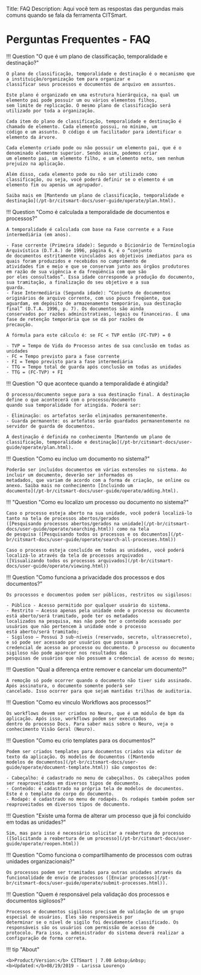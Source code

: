 Title: FAQ
Description: Aqui você tem as respostas das pergundas mais comuns quando se fala da ferramenta CITSmart.
# Perguntas Frequentes - FAQ

!!! Question "O que é um plano de classificação, temporalidade e destinação?"

    O plano de classificação, temporalidade e destinação é o mecanismo que a instituição/organização tem para organizar e 
    classificar seus processos e documentos de arquivo em assuntos.

    Este plano é organizado em uma estrutura hierárquica, na qual um elemento pai pode possuir um ou vários elementos filhos, 
    sem limite de replicação. O mesmo plano de classificação será utilizado por toda a organização.

    Cada item do plano de classificação, temporalidade e destinação é chamado de elemento. Cada elemento possui, no mínimo, um 
    código e um assunto. O código é um facilitador para identificar o elemento da árvore.

    Cada elemento criado pode ou não possuir um elemento pai, que é o denominado elemento superior. Sendo assim, podemos criar 
    um elemento pai, um elemento filho, e um elemento neto, sem nenhum prejuízo na aplicação.

    Além disso, cada elemento pode ou não ser utilizado como classificação, ou seja, você poderá definir se o elemento é um 
    elemento fim ou apenas um agrupador.
    
    Saiba mais em [Mantendo um plano de classificação, temporalidade e destinação](/pt-br/citsmart-docs/user-guide/operate/plan.html).
   
!!! Question "Como é calculada a temporalidade de documentos e processos?"

    A temporalidade é calculada com base na Fase corrente e a Fase intermediária (em anos).

    - Fase corrente (Primeira idade): Segundo o Dicionário de Terminologia Arquivística (D.T.A.) de 1996, página 6, é o “conjunto
    de documentos estritamente vinculados aos objetivos imediatos para os quais foram produzidos e recebidos no cumprimento de 
    atividades fim e meio e que se conservam junto aos órgãos produtores em razão de sua vigência e da freqüência com que são 
    por eles consultados”. Essa idade corresponde a produção do documento, sua tramitação, a finalização do seu objetivo e a sua 
    guarda.
    - Fase Intermediária (Segunda idade): “Conjunto de documentos originários de arquivo corrente, com uso pouco freqüente, que
    aguardam, em depósito de armazenamento temporário, sua destinação final” (D.T.A. 1996, p. 7). Os documentos são ainda 
    conservados por razões administrativas, legais ou financeiras. É uma fase de retenção temporária que se dá por razões de 
    precaução.
    
    A fórmula para este cálculo é: se FC < TVP então (FC-TVP) = 0

    - TVP = Tempo de Vida do Processo antes de sua conclusão em todas as unidades
    - FC = Tempo previsto para a fase corrente
    - FI = Tempo previsto para a fase intermediária
    - TTG = Tempo total de guarda após conclusão em todas as unidades
    - TTG = (FC-TVP) + FI
    
!!! Question "O que acontece quando a temporalidade é atingida?

    O processo/documento segue para a sua destinação final. A destinação define o que acontecerá com o processo/documento 
    quando sua temporalidade for atingida. Poderá ser:
    
    - Eliminação: os artefatos serão eliminados permanentemente.
    - Guarda permanente: os artefatos serão guardados permanentemente no servidor de guarda de documentos.
    
    A destinação é definida no conhecimento [Mantendo um plano de classificação, temporalidade e destinação](/pt-br/citsmart-docs/user-guide/operate/plan.html).
    
!!! Question "Como eu incluo um documento no sistema?"

    Poderão ser incluídos documentos em várias extensões no sistema. Ao incluir um documento, deverão ser informados os
    metadados, que variam de acordo com a forma de criação, se online ou anexo. Saiba mais no conhecimento [Incluindo um
    documento](/pt-br/citsmart-docs/user-guide/operate/adding.html).
    
!!! "Question "Como eu localizo um processo ou documento no sistema?"

    Caso o processo esteja aberto na sua unidade, você poderá localizá-lo tanto na tela de processos abertos/gerados 
    ([Pesquisando processos abertos/gerados na unidade](/pt-br/citsmart-docs/user-guide/operate/searching.html)) como na tela 
    de pesquisa ([Pesquisando todos os processos e os documentos](/pt-br/citsmart-docs/user-guide/operate/search-all-processes.html))
    
    Caso o processo esteja concluído em todas as unidades, você poderá localizá-lo através da tela de processos arquivados
    ([Visualizando todos os processos arquivados](/pt-br/citsmart-docs/user-guide/operate/viewing.html))
    
!!! Question "Como funciona a privacidade dos processos e dos documentos?"

    Os processos e documentos podem ser públicos, restritos ou sigilosos:

    - Público - Acesso permitido por qualquer usuário do sistema.
    - Restrito – Acesso apenas pela unidade onde o processo ou documento está aberto/será tramitado, pode ter os metadados
    localizados na pesquisa, mas não pode ter o conteúdo acessado por usuários que não pertencem à unidade onde o processo 
    está aberto/será tramitado;
    - Sigiloso – Possui 3 sub-níveis (reservado, secreto, ultrassecreto), e só pode ser acessado por usuários que possuam a 
    credencial de acesso ao processo ou documento. O processo ou documento sigiloso não pode aparecer nos resultados das 
    pesquisas de usuários que não possuem a credencial de acesso do mesmo;
    
!!! Question "Qual a diferença entre remover e cancelar um documento?"

    A remoção só pode ocorrer quando o documento não tiver sido assinado. Após assinatura, o documento somente poderá ser 
    cancelado. Isso ocorrer para que sejam mantidas trilhas de auditoria.
    
!!! Question "Como eu vinculo Workflows aos processos?"

    Os workflows devem ser criados no Neuro, que é um módulo de bpm da aplicação. Após isso, workflows podem ser executados
    dentro do processo Docs. Para saber mais sobre o Neuro, veja o conhecimento Visão Geral (Neuro).
    
!!! Question "Como eu crio templates para os documentos?"

    Podem ser criados templates para documentos criados via editor de texto da aplicação. Os modelos de documentos ([Mantendo
    modelos de documentos](/pt-br/citsmart-docs/user-guide/operate/document-template.html)) são compostos de:

    - Cabeçalho: é cadastrado no menu de cabeçalhos. Os cabeçalhos podem ser reaproveitados em diversos tipos de documento.
    - Conteúdo: é cadastrado na própria tela de modelos de documentos. Este é o template do corpo do documento.
    - Rodapé: é cadastrado no menu de rodapés. Os rodapés também podem ser reaproveitados em diversos tipos de documento.
    
!!! Question "Existe uma forma de alterar um processo que já foi concluído em todas as unidades?"

    Sim, mas para isso é necessário solicitar a reabertura do processo ([Solicitando a reabertura de um processo](/pt-br/citsmart-docs/user-guide/operate/reopen.html))
    
!!! Question "Como funciona o compartilhamento de processos com outras unidades organizacionais?"

    Os processos podem ser tramitados para outras unidades através da funcionalidade de envio de processos ([Enviar processos](/pt-br/citsmart-docs/user-guide/operate/submit-processes.html)).
    
!!! Question "Quem é responsável pela validação dos processos e documentos sigilosos?"

    Processos e documentos sigilosos precisam de validação de um grupo especial de usuários. Eles são responsáveis por 
    determinar se o nível de sigilo foi devidamente classificado. Os responsáveis são os usuários com permissão de acesso de
    protocolo. Para isso, o administrador do sistema deverá realizar a configuração de forma correta.
    
!!! tip "About"

    <b>Product/Version:</b> CITSmart | 7.00 &nbsp;&nbsp;
    <b>Updated:</b>08/19/2019 - Larissa Lourenço
















